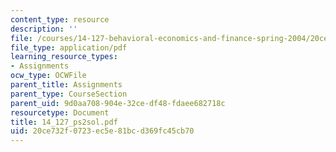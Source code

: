```yaml
---
content_type: resource
description: ''
file: /courses/14-127-behavioral-economics-and-finance-spring-2004/20ce732f0723ec5e81bcd369fc45cb70_14_127_ps2sol.pdf
file_type: application/pdf
learning_resource_types:
- Assignments
ocw_type: OCWFile
parent_title: Assignments
parent_type: CourseSection
parent_uid: 9d0aa708-904e-32ce-df48-fdaee682718c
resourcetype: Document
title: 14_127_ps2sol.pdf
uid: 20ce732f-0723-ec5e-81bc-d369fc45cb70
---
```

